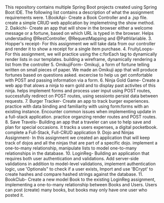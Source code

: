 This repository contains multiple Spring Boot projects created using Spring Boot IDE.
The following list contains a description of what the assignment requirements were.
1.BookApi- Create a Book Controller and a .jsp file.   create a simple CRUD web application by implemetning the show method.  
2. Daikichi- Create an app that will show in the browser either a welcome message or a fortune, based on which URL is typed in the browser.  Helps understading @RestController, @RequestMapping and @PathVariable.
3. Hopper's receipt- For this assignment we will take data from our controller and render it to show a receipt for a single item purchase.
4. FruityLoops- For this assignment, we will practice using the c:forEach tag to dynamically render lists in our templates. building a wireframe, dynamically rendering a list from the controller
5. OmikujiForm- Omikuji, a form of fortune telling written on small pieces of paper.  We made an Omikuji app that will produce fortunes based on questions asked. excercise to help us get comfortable with POST and passing information via a form.
6. Ninja Gold Game- Create a web app that alows a ninja to earn gold and to display past activites of this ninja.  helps implement forms and process user input using POST routes, successfully redirect on POST routes, using sessionto persist data between requests.
7. Burger Tracker- Create an app to track burger experiences. practice with data binding and familiarity with using form:forms with an existing instance.  Encounter common issues when implementing update in a full-stack application.  practice organzing render routes and POST routes.
8. Save Travels- Building an app that a traveler can use to help save and plan for special occasions.  it tracks a users expenses, a digital pocketbook.  complete a Full-Stack, Full-CRUD application
9. Dojo and Ninjas Assignment- In this assignment we created an application that will keep track of dojos and all the ninjas that are part of a specific dojo.  implement a one-to-many relationship, manipulate lists to model one-to-many relationships in the database.
10. LoginReg- Building an application that requires both user authentication and validations.  Add server-side validations in addition to model-level validations, implement authentication logic, use 'Optionals" to check if a user exists, Import and use 'BCrypt' to create hashes and compare hashed strings against the database.
11. BookClub- Create a new model Book to the existing LoginReg assignment, implementing a one-to-many relationship between Books and Users.  Users can post (create) many books, but books may only have one user who posted it.
   
